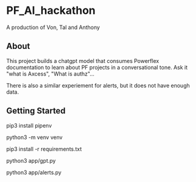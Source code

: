# PF_AI_hackathon
A production of Von, Tal and Anthony

## About
This project builds a chatgpt model that consumes Powerflex documentation to learn about PF projects in a conversational tone. Ask it "what is Axcess", "What is authz"... 

There is also a similar experiement for alerts, but it does not have enough data.

## Getting Started

pip3 install pipenv

python3 -m venv venv

pip3 install -r requirements.txt

python3 app/gpt.py

python3 app/alerts.py
